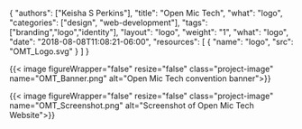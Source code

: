 {
	"authors": ["Keisha S Perkins"],
	"title": "Open Mic Tech",
	"what": "logo",
	"categories": ["design", "web-development"],
	"tags": ["branding","logo","identity"],
	"layout": "logo",
	"weight": "1",
	"what": "logo",
	"date": "2018-08-08T11:08:21-06:00",
	"resources": [
	      {
	         "name": "logo",
	         "src": "OMT_Logo.svg"
	      }
	    ]
}

{{< image figureWrapper="false" resize="false"  class="project-image" name="OMT_Banner.png" alt="Open Mic Tech convention banner">}}

{{< image figureWrapper="false" resize="false"  class="project-image" name="OMT_Screenshot.png" alt="Screenshot of Open Mic Tech Website">}}